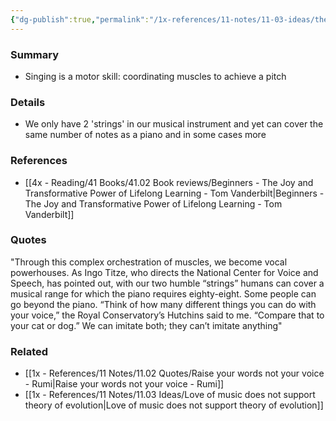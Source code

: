 ```yaml
---
{"dg-publish":true,"permalink":"/1x-references/11-notes/11-03-ideas/the-human-voice-is-an-amazing-instrument/","title":"The human voice is an amazing instrument"}
---
```



### Summary
- Singing is a motor skill: coordinating muscles to achieve a pitch

### Details
- We only have 2 'strings' in our musical instrument and yet can cover the same number of notes as a piano and in some cases more

### References
- [[4x - Reading/41 Books/41.02 Book reviews/Beginners - The Joy and Transformative Power of Lifelong Learning - Tom Vanderbilt\|Beginners - The Joy and Transformative Power of Lifelong Learning - Tom Vanderbilt]]

### Quotes
"Through this complex orchestration of muscles, we become vocal powerhouses. As Ingo Titze, who directs the National Center for Voice and Speech, has pointed out, with our two humble “strings” humans can cover a musical range for which the piano requires eighty-eight. Some people can go beyond the piano. “Think of how many different things you can do with your voice,” the Royal Conservatory’s Hutchins said to me. “Compare that to your cat or dog.” We can imitate both; they can’t imitate anything"

### Related
- [[1x - References/11 Notes/11.02 Quotes/Raise your words not your voice - Rumi\|Raise your words not your voice - Rumi]]
- [[1x - References/11 Notes/11.03 Ideas/Love of music does not support theory of evolution\|Love of music does not support theory of evolution]]